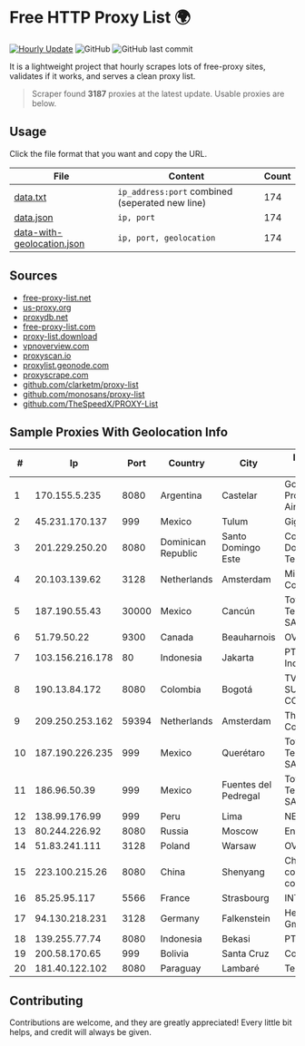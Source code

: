 
# Free HTTP Proxy List 🌍

[![Hourly Update](https://github.com/mertguvencli/http-proxy-list/actions/workflows/main.yml/badge.svg?branch=main)](https://github.com/mertguvencli/http-proxy-list/actions/workflows/main.yml)
![GitHub](https://img.shields.io/github/license/mertguvencli/http-proxy-list)
![GitHub last commit](https://img.shields.io/github/last-commit/mertguvencli/http-proxy-list)

It is a lightweight project that hourly scrapes lots of free-proxy sites, validates if it works, and serves a clean proxy list.


> Scraper found **3187** proxies at the latest update. Usable proxies are below.

## Usage

Click the file format that you want and copy the URL.


|File|Content|Count|
|----|-------|-----|
|[data.txt](https://raw.githubusercontent.com/mertguvencli/http-proxy-list/main/proxy-list/data.txt)|`ip_address:port` combined (seperated new line)|174|
|[data.json](https://raw.githubusercontent.com/mertguvencli/http-proxy-list/main/proxy-list/data.json)|`ip, port`|174|
|[data-with-geolocation.json](https://raw.githubusercontent.com/mertguvencli/http-proxy-list/main/proxy-list/data-with-geolocation.json)|`ip, port, geolocation`|174|

## Sources

* [free-proxy-list.net](https://free-proxy-list.net)
* [us-proxy.org](https://www.us-proxy.org)
* [proxydb.net](http://proxydb.net)
* [free-proxy-list.com](https://free-proxy-list.com/?page=&port=&type%5B%5D=http&type%5B%5D=https&up_time=0&search=Search)
* [proxy-list.download](https://www.proxy-list.download/HTTP)
* [vpnoverview.com](https://vpnoverview.com/privacy/anonymous-browsing/free-proxy-servers)
* [proxyscan.io](https://www.proxyscan.io)
* [proxylist.geonode.com](https://proxylist.geonode.com/api/proxy-list?limit=300&page=1&sort_by=lastChecked&sort_type=desc&protocols=http,https)
* [proxyscrape.com](https://api.proxyscrape.com/v2/?request=displayproxies&protocol=http&timeout=10000&country=all&ssl=all&anonymity=all)
* [github.com/clarketm/proxy-list](https://raw.githubusercontent.com/clarketm/proxy-list/master/proxy-list-raw.txt)
* [github.com/monosans/proxy-list](https://raw.githubusercontent.com/monosans/proxy-list/main/proxies/http.txt)
* [github.com/TheSpeedX/PROXY-List](https://raw.githubusercontent.com/TheSpeedX/PROXY-List/master/http.txt)


## Sample Proxies With Geolocation Info

|#|Ip|Port|Country|City|Internet Service Provider|
|-|--|----|-------|----|-------------------------|
|1|170.155.5.235|8080|Argentina|Castelar|Gobernacion de la Provincia de Buenos Aires|
|2|45.231.170.137|999|Mexico|Tulum|GigNet, S.A. de C.V.|
|3|201.229.250.20|8080|Dominican Republic|Santo Domingo Este|Compañía Dominicana de Teléfonos S. A.|
|4|20.103.139.62|3128|Netherlands|Amsterdam|Microsoft Corporation|
|5|187.190.55.43|30000|Mexico|Cancún|Total Play Telecomunicaciones SA De CV|
|6|51.79.50.22|9300|Canada|Beauharnois|OVH SAS|
|7|103.156.216.178|80|Indonesia|Jakarta|PT. Meiwa Mold Indonesia|
|8|190.13.84.172|8080|Colombia|Bogotá|TV AZTECA SUCURSAL COLOMBIA|
|9|209.250.253.162|59394|Netherlands|Amsterdam|The Constant Company|
|10|187.190.226.235|999|Mexico|Querétaro|Total Play Telecomunicaciones SA De CV|
|11|186.96.50.39|999|Mexico|Fuentes del Pedregal|Total Play Telecomunicaciones SA De CV|
|12|138.99.176.99|999|Peru|Lima|NET WIN PERU|
|13|80.244.226.92|8080|Russia|Moscow|Enforta-MSK|
|14|51.83.241.111|3128|Poland|Warsaw|OVH SAS|
|15|223.100.215.26|8080|China|Shenyang|China Mobile communications corporation|
|16|85.25.95.117|5566|France|Strasbourg|INTERGENIA|
|17|94.130.218.231|3128|Germany|Falkenstein|Hetzner Online GmbH|
|18|139.255.77.74|8080|Indonesia|Bekasi|PT. LINKNET|
|19|200.58.170.65|999|Bolivia|Santa Cruz|Cotas Ltda.|
|20|181.40.122.102|8080|Paraguay|Lambaré|Telecel S.A.|



## Contributing

Contributions are welcome, and they are greatly appreciated! Every
little bit helps, and credit will always be given.

